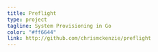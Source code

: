 ```yaml
---
title: Preflight
type: project
tagline: System Provisioning in Go
color: "#ff6644"
link: http://github.com/chrismckenzie/preflight
---
```

